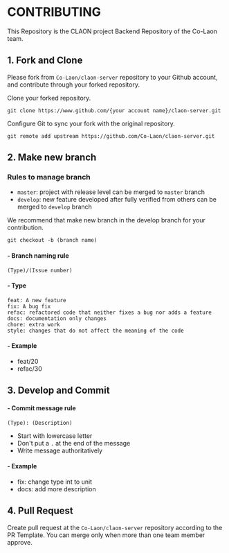 # CONTRIBUTING

This Repository is the CLAON project Backend Repository of the Co-Laon team.

## 1. Fork and Clone

Please fork from `Co-Laon/claon-server` repository to your Github account,
and contribute through your forked repository.

Clone your forked repository.
```shell
git clone https://www.github.com/{your account name}/claon-server.git
```

Configure Git to sync your fork with the original repository.
```shell
git remote add upstream https://github.com/Co-Laon/claon-server.git
```

## 2. Make new branch

### Rules to manage branch

* `master`: project with release level can be merged to `master` branch
* `develop`: new feature developed after fully verified from others can be merged to `develop` branch

We recommend that make new branch in the develop branch for your contribution.
```shell
git checkout -b (branch name)
```

#### - Branch naming rule

```
(Type)/(Issue number)
```

#### - Type

```
feat: A new feature
fix: A bug fix
refac: refactored code that neither fixes a bug nor adds a feature
docs: documentation only changes
chore: extra work
style: changes that do not affect the meaning of the code
```

#### - Example

- feat/20
- refac/30

## 3. Develop and Commit

#### - Commit message rule

```
(Type): (Description)
```
- Start with lowercase letter
- Don't put a `.` at the end of the message
- Write message authoritatively

#### - Example

- fix: change type int to unit
- docs: add more description

## 4. Pull Request

Create pull request at the `Co-Laon/claon-server` repository according to the PR Template.
You can merge only when more than one team member approve.